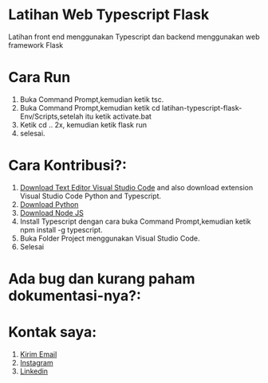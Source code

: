 # Latihan Web Typescript Flask
Latihan front end menggunakan Typescript dan backend menggunakan web framework Flask

# Cara Run
1. Buka Command Prompt,kemudian ketik tsc.
2. Buka Command Prompt,kemudian ketik cd latihan-typescript-flask-Env/Scripts,setelah itu ketik activate.bat
3. Ketik cd .. 2x, kemudian ketik flask run
4. selesai.


# Cara Kontribusi?:
1. [Download Text Editor Visual Studio Code](https://code.visualstudio.com/) and also download extension Visual Studio  Code Python and Typescript.
2. [Download Python](https://python.org/downloads)
3. [Download Node JS](https://nodejs.org/id/download)
4. Install Typescript dengan cara buka Command Prompt,kemudian ketik npm install -g typescript.
5. Buka Folder Project menggunakan Visual Studio Code.
6. Selesai

# Ada bug dan kurang paham dokumentasi-nya?:

# Kontak saya:
1. [Kirim Email](https://mailto:anandaraufm@gmail.com)
2. [Instagram](https://instagram.com/siranandarauf/)
3. [Linkedin](https://www.linkedin.com/in/sir-ananda-rauf-maududi/)
